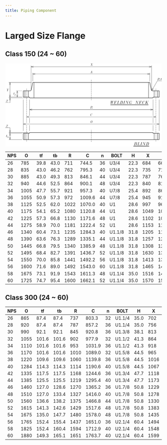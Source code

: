 ```yaml
---
title: Piping Component
---
```


# Larged Size Flange

## Class 150 (24 ~ 60)

![LFLG-1](.vitepress/images/flange-big.png)

| NPS | O    | tf   | tb   | R    | C      | n  | BOLT   | H    | X    | A      | Y   | R1 |
|-----|------|------|------|------|--------|----|--------|------|------|--------|-----|----|
| 26  | 785  | 39.8 | 43.0 | 711  | 744.5  | 36 | U3/4   | 22.3 | 684  | 661.9  | 87  | 10 |
| 28  | 835  | 43.0 | 46.2 | 762  | 795.3  | 40 | U3/4   | 22.3 | 735  | 712.7  | 94  | 10 |
| 30  | 885  | 43.0 | 49.3 | 813  | 846.1  | 44 | U3/4   | 22.3 | 787  | 763.5  | 98  | 10 |
| 32  | 940  | 44.6 | 52.5 | 864  | 900.1  | 48 | U3/4   | 22.3 | 840  | 814.3  | 106 | 10 |
| 34  | 1005 | 47.7 | 55.7 | 921  | 957.3  | 40 | U7/8   | 25.4 | 892  | 865.1  | 109 | 10 |
| 36  | 1055 | 50.9 | 57.3 | 972  | 1009.6 | 44 | U7/8   | 25.4 | 945  | 915.9  | 116 | 10 |
| 38  | 1125 | 52.5 | 62.0 | 1022 | 1070.0 | 40 | U1     | 28.6 | 997  | 968.2  | 122 | 10 |
| 40  | 1175 | 54.1 | 65.2 | 1080 | 1120.8 | 44 | U1     | 28.6 | 1049 | 1019.0 | 127 | 10 |
| 42  | 1225 | 57.3 | 66.8 | 1130 | 1171.6 | 48 | U1     | 28.6 | 1102 | 1069.8 | 132 | 11 |
| 44  | 1275 | 58.9 | 70.0 | 1181 | 1222.4 | 52 | U1     | 28.6 | 1153 | 1120.6 | 135 | 11 |
| 46  | 1340 | 60.4 | 73.1 | 1235 | 1284.3 | 40 | U1.1/8 | 31.8 | 1205 | 1171.4 | 143 | 11 |
| 48  | 1390 | 63.6 | 76.3 | 1289 | 1335.1 | 44 | U1.1/8 | 31.8 | 1257 | 1222.2 | 148 | 11 |
| 50  | 1445 | 66.8 | 79.5 | 1340 | 1385.9 | 48 | U1.1/8 | 31.8 | 1308 | 1273.0 | 152 | 11 |
| 52  | 1495 | 68.4 | 82.7 | 1391 | 1436.7 | 52 | U1.1/8 | 31.8 | 1630 | 1323.8 | 156 | 11 |
| 54  | 1550 | 70.0 | 85.8 | 1441 | 1492.2 | 56 | U1.1/8 | 31.8 | 1413 | 1374.6 | 130 | 11 |
| 56  | 1600 | 71.6 | 89.0 | 1492 | 1543.0 | 60 | U1.1/8 | 31.8 | 1465 | 1425.4 | 165 | 14 |
| 58  | 1675 | 73.1 | 91.9 | 1543 | 1611.3 | 48 | U1.1/4 | 35.0 | 1516 | 1476.2 | 173 | 14 |
| 60  | 1725 | 74.7 | 95.4 | 1600 | 1662.1 | 52 | U1.1/4 | 35.0 | 1570 | 1527.0 | 178 | 14 |

## Class 300 (24 ~ 60)
| NPS | O    | tf    | tb    | R    | C      | n  | BOLT   | H    | X    | A      | Y   | R1 |
|-----|------|-------|-------|------|--------|----|--------|------|------|--------|-----|----|
| 26  | 865  | 87.4  | 87.4  | 737  | 803.3  | 32 | U1.1/4 | 35.0 | 702  | 665.2  | 168 | 14 |
| 28  | 920  | 87.4  | 87.4  | 787  | 857.2  | 36 | U1.1/4 | 35.0 | 756  | 716.0  | 148 | 14 |
| 30  | 990  | 92.1  | 92.1  | 845  | 920.8  | 36 | U1.3/8 | 38.1 | 813  | 768.4  | 156 | 14 |
| 32  | 1055 | 101.6 | 101.6 | 902  | 977.9  | 32 | U1.1/2 | 41.3 | 864  | 819.2  | 167 | 16 |
| 34  | 1110 | 101.6 | 101.6 | 953  | 1031.9 | 36 | U1.1/2 | 41.3 | 918  | 870.0  | 171 | 16 |
| 36  | 1170 | 101.6 | 101.6 | 1010 | 1089.0 | 32 | U1.5/8 | 44.5 | 965  | 920.8  | 179 | 16 |
| 38  | 1220 | 109.6 | 109.6 | 1060 | 1139.8 | 36 | U1.5/8 | 44.5 | 1016 | 971.6  | 165 | 16 |
| 40  | 1284 | 114.3 | 114.3 | 1114 | 1190.6 | 40 | U1.5/8 | 44.5 | 1067 | 1022.4 | 197 | 16 |
| 42  | 1335 | 117.5 | 117.5 | 1168 | 1244.6 | 36 | U1.3/4 | 47.7 | 1118 | 1074.7 | 203 | 16 |
| 44  | 1385 | 125.5 | 125.5 | 1219 | 1295.4 | 40 | U1.3/4 | 47.7 | 1173 | 1125.5 | 213 | 16 |
| 46  | 1460 | 127.0 | 128.6 | 1270 | 1365.2 | 36 | U1.7/8 | 50.8 | 1229 | 1176.3 | 221 | 16 |
| 48  | 1510 | 127.0 | 133.4 | 1327 | 1416.0 | 40 | U1.7/8 | 50.8 | 1278 | 1227.1 | 222 | 16 |
| 50  | 1560 | 136.6 | 138.2 | 1375 | 1466.8 | 44 | U1.7/8 | 50.8 | 1330 | 1277.9 | 233 | 16 |
| 52  | 1615 | 141.3 | 142.6 | 1429 | 1517.6 | 48 | U1.7/8 | 50.8 | 1383 | 1328.7 | 241 | 16 |
| 54  | 1675 | 135.0 | 147.7 | 1480 | 1578.0 | 48 | U1.7/8 | 50.8 | 1435 | 1379.5 | 238 | 16 |
| 56  | 1765 | 152.4 | 155.4 | 1437 | 1651.0 | 36 | U2.1/4 | 60.4 | 1494 | 1430.3 | 267 | 17 |
| 58  | 1825 | 152.4 | 160.4 | 1594 | 1712.9 | 40 | U2.1/4 | 60.4 | 1548 | 1481.1 | 273 | 17 |
| 60  | 1880 | 149.3 | 165.1 | 1651 | 1763.7 | 40 | U2.1/4 | 60.4 | 1599 | 1557.3 | 270 | 17 |